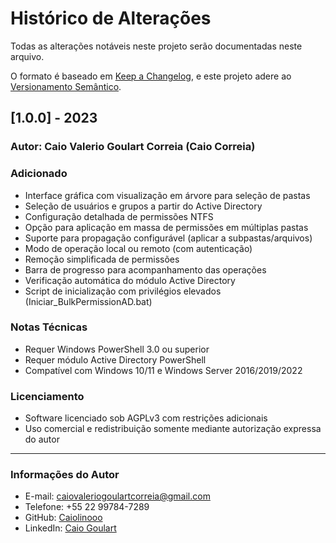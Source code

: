 # Histórico de Alterações

Todas as alterações notáveis neste projeto serão documentadas neste arquivo.

O formato é baseado em [Keep a Changelog](https://keepachangelog.com/pt-BR/1.0.0/),
e este projeto adere ao [Versionamento Semântico](https://semver.org/lang/pt-BR/).

## [1.0.0] - 2023
### Autor: Caio Valerio Goulart Correia (Caio Correia)

### Adicionado
- Interface gráfica com visualização em árvore para seleção de pastas
- Seleção de usuários e grupos a partir do Active Directory
- Configuração detalhada de permissões NTFS
- Opção para aplicação em massa de permissões em múltiplas pastas
- Suporte para propagação configurável (aplicar a subpastas/arquivos)
- Modo de operação local ou remoto (com autenticação)
- Remoção simplificada de permissões
- Barra de progresso para acompanhamento das operações
- Verificação automática do módulo Active Directory
- Script de inicialização com privilégios elevados (Iniciar_BulkPermissionAD.bat)

### Notas Técnicas
- Requer Windows PowerShell 3.0 ou superior
- Requer módulo Active Directory PowerShell
- Compatível com Windows 10/11 e Windows Server 2016/2019/2022

### Licenciamento
- Software licenciado sob AGPLv3 com restrições adicionais
- Uso comercial e redistribuição somente mediante autorização expressa do autor

---

### Informações do Autor
- E-mail: caiovaleriogoulartcorreia@gmail.com
- Telefone: +55 22 99784-7289
- GitHub: [Caiolinooo](https://github.com/Caiolinooo)
- LinkedIn: [Caio Goulart](https://www.linkedin.com/in/caio-goulart/) 